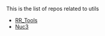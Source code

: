 This is the list of repos related to utils

- [RR_Tools](https://github.com/RoboRescueUMA/RR_Tools)
- [Nuc3](https://github.com/RoboRescueUMA/Nuc3)

